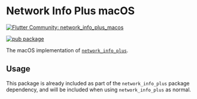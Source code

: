 # Network Info Plus macOS

[![Flutter Community: network_info_plus_macos](https://github.com/epam-cross-platform-lab/network_info_plus_apple_tv/network_info_plus_macos)](https://github.com/fluttercommunity/community)

[![pub package](https://img.shields.io/pub/v/network_info_plus_macos.svg)](https://pub.dev/packages/network_info_plus_macos)

The macOS implementation of [`network_info_plus`](https://pub.dev/packages/network_info_plus).

## Usage

This package is already included as part of the `network_info_plus` package dependency, and will
be included when using `network_info_plus` as normal.
